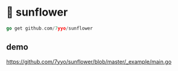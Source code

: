 # 🌻 sunflower

```go
go get github.com/7yyo/sunflower
```

## demo

https://github.com/7yyo/sunflower/blob/master/_example/main.go 
